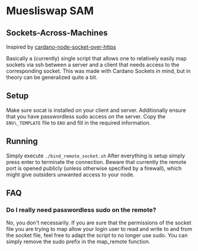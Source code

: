 # Muesliswap SAM
## Sockets-Across-Machines

Inspired by [cardano-node-socket-over-https](https://gimbalabs.com/dandelion/endpoints/cardano-node-socket)

Basically a (currently) single script that allows one to relatively easily map sockets via ssh between a server and a client that needs access to the corresponding socket.
This was made with Cardano Sockets in mind, but in theory can be generalized quite a bit.

## Setup

Make sure socat is installed on your client and server.
Additionally ensure that you have passwordless sudo access on the server.
Copy the `ENV\_TEMPLATE` file to `ENV` and fill in the required information.

## Running

Simply execute `./bind_remote_socket.sh`
After everything is setup simply press enter to terminate the connection.
Beware that currently the remote port is opened publicly (unless otherwise specified by a firewall), which might give outsiders unwanted access to your node.


## FAQ

### Do I really need passwordless sudo on the remote?
No, you don't necessarily. If you are sure that the permissions of the socket file you are trying to map allow your login user to read and write to and from the socket file, feel free to adapt the script to no longer use sudo.
You can simply remove the sudo prefix in the map\_remote function.


